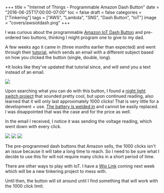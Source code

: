 +++
title = "Internet of Things - Programmable Amazon Dash Button"
date = "2016-06-25T17:00:00-07:00"
toc = false
draft = false
categories = ["Tinkering"]
tags = ["AWS", "Lambda", "SNS", "Dash Button", "IoT"]
image = "covers/awsiotdash.png"
+++

I was curious about the programmable [Amazon IoT Dash Button](https://aws.amazon.com/iot/button/) and pre-ordered two buttons, thinking I might program one to give to my dad.

A few weeks ago it came in (three months earlier than expected) and went through their [tutorial](http://docs.aws.amazon.com/iot/latest/developerguide/iot-gs.html), which sends an email with a different subject based on how you clicked the button (single, double, long).

*It looks like they've updated that tutorial since, and will send you a text instead of an email.

<img src="/images/20160625-iot/emails.png">

Upon searching what you can do with this button, I found a [night light switch project](https://news.ycombinator.com/item?id=11688145) that sounded pretty cool, but upon continued reading, also learned that it will only last approximately 1000 clicks! That is very little for a development + use. [The battery is welded in](https://mpetroff.net/2015/05/amazon-dash-button-teardown/) and cannot be easily replaced. I was disappointed that was the case and for the price as well.

In the email I received, I notice it was sending the voltage reading, which went down with every click.

<img src="/images/20160625-iot/single.png">
<img src="/images/20160625-iot/double.png">
<img src="/images/20160625-iot/long.png">

The pre-programmed dash buttons that Amazon sells, the 1000 clicks isn't an issue because it will take a long time to reach. So I need to be sure what I decide to use this for will not require many clicks in a short period of time.

There are other ways to play with IoT. I have a [Wio Link](https://smile.amazon.com/WiFi-802-11-Development-Tools-Deluxe/dp/B01EJPCBTE/ref=sr_1_1?ie=UTF8&qid=1466918241&sr=8-1&keywords=wio+link) coming next week which will be a new tinkering project to mess with.

Until then, the button will sit around until I find something that will work with the 1000 click limit.
